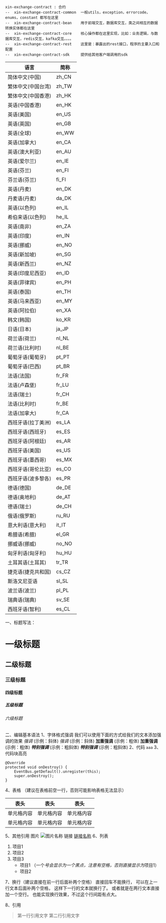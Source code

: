 ```
xin-exchange-contract : 合约
--  xin-exchange-contract-common  一般utils，exception，errorcode，enums，constant 都写在这里
--  xin-exchange-contract-bean    用于前端交互，数据库交互，类之间相互的数据转换实体都在这里
--  xin-exchange-contract-core    核心操作都在这里实现，比如：业务逻辑，与数据库交互，redis交互，kafka交互。。。。
--  xin-exchange-contract-rest    这里是：暴露出的rest接口，程序的主要入口和配置
--  xin-exchange-contract-sdk     提供给其他客户端调用的sdk
```


语言	             |  简称
----             |  -----
简体中文(中国)	 |  zh_CN
繁体中文(中国台湾)	 |  zh_TW
繁体中文(中国香港)	 |  zh_HK
英语(中国香港)	 |  en_HK
英语(美国)	     |  en_US
英语(英国)	     |  en_GB
英语(全球)	     |  en_WW
英语(加拿大)	     |  en_CA
英语(澳大利亚)	 |  en_AU
英语(爱尔兰)	     |  en_IE
英语(芬兰)	     |  en_FI
芬兰语(芬兰)	     |  fi_FI
英语(丹麦)	     |  en_DK
丹麦语(丹麦)	     |  da_DK
英语(以色列)	     |  en_IL
希伯来语(以色列)	 |  he_IL
英语(南非)	     |  en_ZA
英语(印度)	     |  en_IN
英语(挪威)	     |  en_NO
英语(新加坡)	     |  en_SG
英语(新西兰)	     |  en_NZ
英语(印度尼西亚)	 |  en_ID
英语(菲律宾)	     |  en_PH
英语(泰国)	     |  en_TH
英语(马来西亚)	 |  en_MY
英语(阿拉伯)	     |  en_XA
韩文(韩国)	     |  ko_KR
日语(日本)	     |  ja_JP
荷兰语(荷兰)	     |  nl_NL
荷兰语(比利时)	 |  nl_BE
葡萄牙语(葡萄牙)	 |  pt_PT
葡萄牙语(巴西)	 |  pt_BR
法语(法国)	     |  fr_FR
法语(卢森堡)	     |  fr_LU
法语(瑞士)	     |  fr_CH
法语(比利时)	     |  fr_BE
法语(加拿大)	     |  fr_CA
西班牙语(拉丁美洲)	 |  es_LA
西班牙语(西班牙)	 |  es_ES
西班牙语(阿根廷)	 |  es_AR
西班牙语(美国)	 |  es_US
西班牙语(墨西哥)	 |  es_MX
西班牙语(哥伦比亚)	 |  es_CO
西班牙语(波多黎各)	 |  es_PR
德语(德国)	     |  de_DE
德语(奥地利)	     |  de_AT
德语(瑞士)	     |  de_CH
俄语(俄罗斯)	     |  ru_RU
意大利语(意大利)	 |  it_IT
希腊语(希腊)	     |  el_GR
挪威语(挪威)	     |  no_NO
匈牙利语(匈牙利)	 |  hu_HU
土耳其语(土耳其)	 |  tr_TR
捷克语(捷克共和国)	 |  cs_CZ
斯洛文尼亚语	     |  sl_SL
波兰语(波兰)	     |  pl_PL
瑞典语(瑞典)	     |  sv_SE
西班牙语(智利)	 |  es_CL

一、标题写法：
# 一级标题
## 二级标题
### 三级标题
#### 四级标题
##### 五级标题
###### 六级标题

二、编辑基本语法
1、字体格式强调
 我们可以使用下面的方式给我们的文本添加强调的效果
*强调* (示例：斜体)
 _强调_ (示例：斜体)
**加重强调** (示例：粗体)
 __加重强调__ (示例：粗体)
***特别强调*** (示例：粗斜体)
___特别强调___ (示例：粗斜体)
2、代码
``
aaa
``
3、代码块高亮
```
@Override
protected void onDestroy() {
    EventBus.getDefault().unregister(this);
    super.onDestroy();
}
```
4、表格 （建议在表格前空一行，否则可能影响表格无法显示）

 表头  | 表头 | 表头
 ---- | ----- | ------
 单元格内容  | 单元格内容 | 单元格内容
 单元格内容  | 单元格内容 | 单元格内容

5、其他引用
图片
![图片名称](https://www.baidu.com/img/bd_logo1.png)
链接
[链接名称](https://www.baidu.com/)
6、列表
1. 项目1
2. 项目2
3. 项目3
   * 项目1 （一个*号会显示为一个黑点，注意有空格，否则直接显示为*项目1）
   * 项目2

7、换行（建议直接在前一行后面补两个空格）
直接回车不能换行，
可以在上一行文本后面补两个空格，
这样下一行的文本就换行了。
或者就是在两行文本直接加一个空行。
也能实现换行效果，不过这个行间距有点大。

8、引用
> 第一行引用文字
> 第二行引用文字